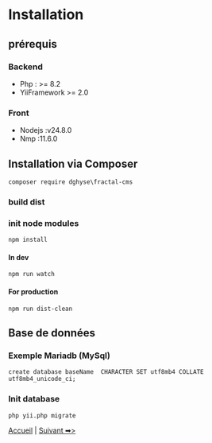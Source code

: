# Installation

## prérequis

### Backend

* Php : >= 8.2
* YiiFramework >= 2.0

### Front

* Nodejs :v24.8.0
* Nmp :11.6.0

## Installation via Composer

``
composer require dghyse\fractal-cms
``

### build dist

### init node modules

```
npm install
```

#### In dev

```
npm run watch
```

#### For production

```
npm run dist-clean
```

## Base de données

### Exemple Mariadb (MySql)

``
 create database baseName  CHARACTER SET utf8mb4 COLLATE utf8mb4_unicode_ci;
``

### Init database

``
php yii.php migrate
``

[Accueil](01-installation.md) | [Suivant ➡>](02-initialisation.md)